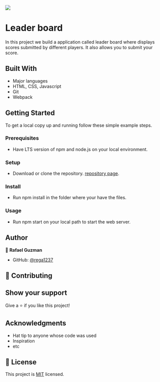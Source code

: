 ![](https://img.shields.io/badge/Microverse-blueviolet)

# Leader board

In this project we build a application called leader board where displays scores submitted by different players. It also allows you to submit your score.

## Built With

- Major languages
- HTML, CSS, Javascript
- Git
- Webpack

## Getting Started

To get a local copy up and running follow these simple example steps.

### Prerequisites
- Have LTS version of npm and node.js on your local environment.

### Setup
- Download or clone the repository. [repository page](https://github.com/rega1237/Leaderboard).

### Install
- Run npm install in the folder where your have the files.

### Usage
- Run npm start on your local path to start the web server.

## Author

👤 **Rafael Guzman**

- GitHub: [@rega1237](https://github.com/rega1237)

## 🤝 Contributing

## Show your support

Give a ⭐️ if you like this project!

## Acknowledgments

- Hat tip to anyone whose code was used
- Inspiration
- etc

## 📝 License

This project is [MIT](./MIT.md) licensed.